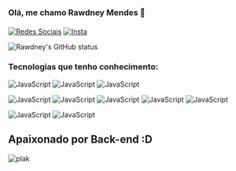 ### Olá, me chamo Rawdney Mendes 👋
#### 

[![Redes Sociais](https://img.shields.io/badge/LinkedIn-0077B5?style=for-the-badge&logo=linkedin&logoColor=white)](https://www.linkedin.com/in/rawdney-mendes-a74aa2187/) 
[![Insta](https://img.shields.io/badge/Instagram-E4405F?style=for-the-badge&logo=instagram&logoColor=white)](https://www.instagram.com/rawdney.mendes/)

![Rawdney's GitHub status](https://github-readme-stats.vercel.app/api?username=RawdneyGoncalves&show_icons=true&theme=dark)

### Tecnologias que tenho conhecimento: 


![JavaScript](https://img.shields.io/badge/JavaScript-323330?style=for-the-badge&logo=javascript&logoColor=F7DF1E)
![JavaScript](https://img.shields.io/badge/TypeScript-007ACC?style=for-the-badge&logo=typescript&logoColor=white)
![JavaScript](https://img.shields.io/badge/Laravel-FF2D20?style=for-the-badge&logo=laravel&logoColor=white)

![JavaScript](https://img.shields.io/badge/Dart-0175C2?style=for-the-badge&logo=dart&logoColor=white)
![JavaScript](https://img.shields.io/badge/Node.js-43853D?style=for-the-badge&logo=node.js&logoColor=white)
![JavaScript](https://img.shields.io/badge/Express.js-404D59?style=for-the-badge)
![JavaScript](https://img.shields.io/badge/MySQL-00000F?style=for-the-badge&logo=mysql&logoColor=white)
![JavaScript](https://img.shields.io/badge/MongoDB-4EA94B?style=for-the-badge&logo=mongodb&logoColor=white)

![JavaScript](https://img.shields.io/badge/PostgreSQL-316192?style=for-the-badge&logo=postgresql&logoColor=white)
![JavaScript](https://img.shields.io/badge/SQLite-07405E?style=for-the-badge&logo=sqlite&logoColor=white)



## Apaixonado por Back-end :D


![plak](https://github-readme-stats.vercel.app/api/top-langs/?username=RawdneyGoncalves&theme=blue-green)

              
